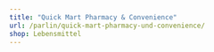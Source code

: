 ```yaml
---
title: "Quick Mart Pharmacy & Convenience"
url: /parlin/quick-mart-pharmacy-und-convenience/
shop: Lebensmittel
---
```

